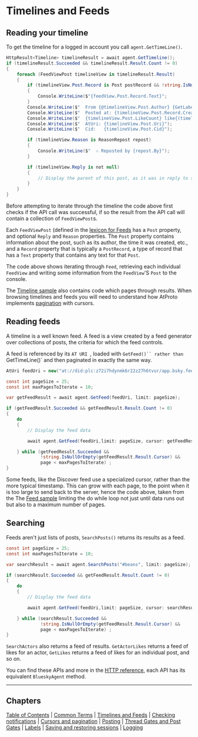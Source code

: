 ﻿# Timelines and Feeds

## <a name="timeline">Reading your timeline</a>

To get the timeline for a logged in account you call `agent.GetTimeLine()`.

```c#
HttpResult<Timeline> timelineResult = await agent.GetTimeline();
if (timelineResult.Succeeded && timelineResult.Result.Count != 0)
{
    foreach (FeedViewPost timelineView in timelineResult.Result)
    {
        if (timelineView.Post.Record is Post postRecord && !string.IsNullOrEmpty(postRecord.Text))
        {
            Console.WriteLine($"{feedView.Post.Record.Text}";
        }
        Console.WriteLine($"  From {@timelineView.Post.Author} {GetLabels(timelineView.Post.Author)}");
        Console.WriteLine($"  Posted at: {timelineView.Post.Record.CreatedAt.ToLocalTime():G}");
        Console.WriteLine($"  {timelineView.Post.LikeCount} like{(timelineView.Post.LikeCount != 1 ? "s" : "")} {timelineView.Post.RepostCount} repost{(timelineView.Post.RepostCount != 1 ? "s" : "")}.");
        Console.WriteLine($"  AtUri: {timelineView.Post.Uri}");
        Console.WriteLine($"  Cid:   {timelineView.Post.Cid}");

        if (timelineView.Reason is ReasonRepost repost)
        {
            Console.WriteLine($"  ♲ Reposted by {repost.By}");
        }

        if (timelineView.Reply is not null)
        {
            // Display the parent of this post, as it was in reply to something.
        }
    }
}
```

Before attempting to iterate through the timeline the code above first checks if the API call was successful, if so the result from the API call
will contain a collection of `FeedViewPost`s.

Each `FeedViewPost` (defined in the [lexicon for Feeds](https://github.com/bluesky-social/atproto/blob/main/lexicons/app/bsky/feed/defs.json) has a `Post` property, and optional `Reply` and `Reason` properties. The `Post` property contains information about the post, such as its author, the time it was created, etc., and a `Record` property that is typically a `PostRecord`, a type of record that has a `Text` property that contains any text for that `Post`.

The code above shows iterating through `Feed`, retrieving each individual `FeedView` and writing some information from the `FeedView`'S `Post` to the console.

The [Timeline sample](https://github.com/blowdart/idunno.Bluesky/tree/main/samples/Samples.Timeline) also contains code which pages through results. When browsing timelines and feeds you will need to understand how AtProto implements [pagination](cursorsAndPagination.md) with cursors.

## <a name="feeds">Reading feeds</a>

A timeline is a well known feed. A feed is a view created by a feed generator over collections of posts, the criteria for which the feed controls.

A feed is referenced by its `AT URI `, loaded with `GetFeed()`` rather than `GetTimeLine()` and then paginated in exactly the same way. 

```c#
AtUri feedUri = new("at://did:plc:z72i7hdynmk6r22z27h6tvur/app.bsky.feed.generator/whats-hot");

const int pageSize = 25;
const int maxPagesToIterate = 10;

var getFeedResult = await agent.GetFeed(feedUri, limit: pageSize);

if (getFeedResult.Succeeded && getFeedResult.Result.Count != 0)
{
    do
    {
        // Display the feed data

        await agent.GetFeed(feedUri,limit: pageSize, cursor: getFeedResult.Result.Cursor);

    } while (getFeedResult.Succeeded &&
             !string.IsNullOrEmpty(getFeedResult.Result.Cursor) &&
             page < maxPagesToIterate) ;
}
```

Some feeds, like the Discover feed use a specialized cursor, rather than the more typical timestamp. This can grow with each page, to the point when it is too large to send back to the server, hence the code above, taken from the The [Feed sample](https://github.com/blowdart/idunno.Bluesky/tree/main/samples/Samples.Feed) limiting the do while loop not just until data runs out but also to a maximum number of pages.

## <a name="searching">Searching</a>

Feeds aren't just lists of posts, `SearchPosts()` returns its results as a feed.

```c#
const int pageSize = 25;
const int maxPagesToIterate = 10;

var searchResult = await agent.SearchPosts("#beans", limit: pageSize);

if (searchResult.Succeeded && getFeedResult.Result.Count != 0)
{
    do
    {
        // Display the feed data

        await agent.GetFeed(feedUri,limit: pageSize, cursor: searchResult.Result.Cursor);

    } while (searchResult.Succeeded &&
             !string.IsNullOrEmpty(getFeedResult.Result.Cursor) &&
             page < maxPagesToIterate) ;
}
```

`SearchActors` also returns a feed of results. `GetActorLikes` returns a feed of likes for an actor, `GetLikes` returns a feed of likes for an individual post, and so on.

You can find these APIs and more in the [HTTP reference](https://docs.bsky.app/docs/api/at-protocol-xrpc-api), each API has its equivalent `BlueskyAgent` method.

---

## Chapters

[Table of Contents](contents.md) | [Common Terms](commonTerms.md) | [Timelines and Feeds](timeline.md) | [Checking notifications](notifications.md#checkingNotifications) | [Cursors and pagination](cursorsAndPagination.md) | [Posting](posting.md#posting) | [Thread Gates and Post Gates](threadGatesAndPostGates.md) | [Labels](labels.md) | [Saving and restoring sessions](savingAndRestoringAuthentication.md) | [Logging](logging.md)

